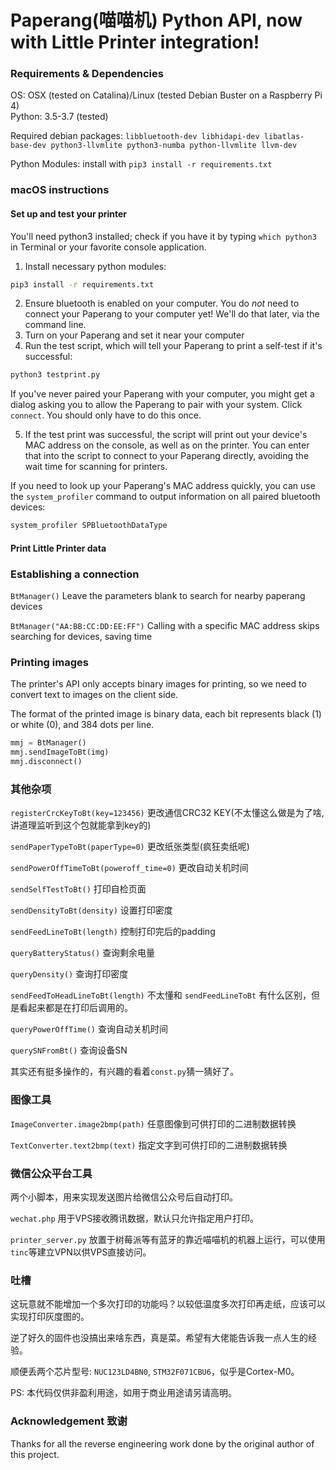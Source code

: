 # Paperang(喵喵机) Python API, now with Little Printer integration!

### Requirements & Dependencies

OS: OSX (tested on Catalina)/Linux (tested Debian Buster on a Raspberry Pi 4)  
Python: 3.5-3.7 (tested)

Required debian packages: `libbluetooth-dev libhidapi-dev libatlas-base-dev python3-llvmlite python3-numba python-llvmlite llvm-dev`

Python Modules: install with `pip3 install -r requirements.txt`

### macOS instructions

#### Set up and test your printer
You'll need python3 installed; check if you have it by typing `which python3` in Terminal or your favorite console application.

1. Install necessary python modules:
```sh
pip3 install -r requirements.txt
```
2. Ensure bluetooth is enabled on your computer. You do *not* need to connect your Paperang to your computer yet! We'll do that later, via the command line.
3. Turn on your Paperang and set it near your computer
4. Run the test script, which will tell your Paperang to print a self-test if it's successful:
```sh
python3 testprint.py
```
If you've never paired your Paperang with your computer, you might get a dialog asking you to allow the Paperang to pair with your system. Click `connect`. You should only have to do this once.

5. If the test print was successful, the script will print out your device's MAC address on the console, as well as on the printer. You can enter that into the script to connect to your Paperang directly, avoiding the wait time for scanning for printers.

If you need to look up your Paperang's MAC address quickly, you can use the `system_profiler` command to output information on all paired bluetooth devices:
```sh
system_profiler SPBluetoothDataType
```

#### Print Little Printer data



### Establishing a connection

`BtManager()` Leave the parameters blank to search for nearby paperang devices

`BtManager("AA:BB:CC:DD:EE:FF")` Calling with a specific MAC address skips searching for devices, saving time

### Printing images

The printer's API only accepts binary images for printing, so we need to convert text to images on the client side.

The format of the printed image is binary data, each bit represents black (1) or white (0), and 384 dots per line.

```python
mmj = BtManager()
mmj.sendImageToBt(img)
mmj.disconnect()
```

### 其他杂项

`registerCrcKeyToBt(key=123456)` 更改通信CRC32 KEY(不太懂这么做是为了啥,讲道理监听到这个包就能拿到key的)

`sendPaperTypeToBt(paperType=0)` 更改纸张类型(疯狂卖纸呢)

`sendPowerOffTimeToBt(poweroff_time=0)` 更改自动关机时间

`sendSelfTestToBt()` 打印自检页面

`sendDensityToBt(density)` 设置打印密度

`sendFeedLineToBt(length)` 控制打印完后的padding

`queryBatteryStatus()` 查询剩余电量

`queryDensity()` 查询打印密度

`sendFeedToHeadLineToBt(length)` 不太懂和 `sendFeedLineToBt` 有什么区别，但是看起来都是在打印后调用的。

`queryPowerOffTime()` 查询自动关机时间

`querySNFromBt()` 查询设备SN

其实还有挺多操作的，有兴趣的看着`const.py`猜一猜好了。

### 图像工具

`ImageConverter.image2bmp(path)` 任意图像到可供打印的二进制数据转换
 
`TextConverter.text2bmp(text)` 指定文字到可供打印的二进制数据转换

### 微信公众平台工具

两个小脚本，用来实现发送图片给微信公众号后自动打印。

`wechat.php` 用于VPS接收腾讯数据，默认只允许指定用户打印。

`printer_server.py` 放置于树莓派等有蓝牙的靠近喵喵机的机器上运行，可以使用`tinc`等建立VPN以供VPS直接访问。

### 吐槽

这玩意就不能增加一个多次打印的功能吗？以较低温度多次打印再走纸，应该可以实现打印灰度图的。

逆了好久的固件也没搞出来啥东西，真是菜。希望有大佬能告诉我一点人生的经验。

顺便丢两个芯片型号: `NUC123LD4BN0`, `STM32F071CBU6`，似乎是Cortex-M0。

PS: 本代码仅供非盈利用途，如用于商业用途请另请高明。

### Acknowledgement 致谢
Thanks for all the reverse engineering work done by the original author of this project.

